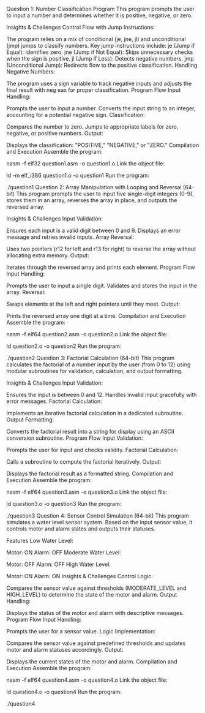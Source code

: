 Question 1: Number Classification Program
This program prompts the user to input a number and determines whether it is positive, negative, or zero.

Insights & Challenges
Control Flow with Jump Instructions:

The program relies on a mix of conditional (je, jne, jl) and unconditional (jmp) jumps to classify numbers.
Key jump instructions include:
je (Jump if Equal): Identifies zero.
jne (Jump if Not Equal): Skips unnecessary checks when the sign is positive.
jl (Jump if Less): Detects negative numbers.
jmp (Unconditional Jump): Redirects flow to the positive classification.
Handling Negative Numbers:

The program uses a sign variable to track negative inputs and adjusts the final result with neg eax for proper classification.
Program Flow
Input Handling:

Prompts the user to input a number.
Converts the input string to an integer, accounting for a potential negative sign.
Classification:

Compares the number to zero.
Jumps to appropriate labels for zero, negative, or positive numbers.
Output:

Displays the classification: "POSITIVE," "NEGATIVE," or "ZERO."
Compilation and Execution
Assemble the program:

nasm -f elf32 question1.asm -o question1.o
Link the object file:

ld -m elf_i386 question1.o -o question1
Run the program:

./question1
Question 2: Array Manipulation with Looping and Reversal (64-bit)
This program prompts the user to input five single-digit integers (0-9), stores them in an array, reverses the array in place, and outputs the reversed array.

Insights & Challenges
Input Validation:

Ensures each input is a valid digit between 0 and 9.
Displays an error message and retries invalid inputs.
Array Reversal:

Uses two pointers (r12 for left and r13 for right) to reverse the array without allocating extra memory.
Output:

Iterates through the reversed array and prints each element.
Program Flow
Input Handling:

Prompts the user to input a single digit.
Validates and stores the input in the array.
Reversal:

Swaps elements at the left and right pointers until they meet.
Output:

Prints the reversed array one digit at a time.
Compilation and Execution
Assemble the program:

nasm -f elf64 question2.asm -o question2.o
Link the object file:

ld question2.o -o question2
Run the program:

./question2
Question 3: Factorial Calculation (64-bit)
This program calculates the factorial of a number input by the user (from 0 to 12) using modular subroutines for validation, calculation, and output formatting.

Insights & Challenges
Input Validation:

Ensures the input is between 0 and 12.
Handles invalid input gracefully with error messages.
Factorial Calculation:

Implements an iterative factorial calculation in a dedicated subroutine.
Output Formatting:

Converts the factorial result into a string for display using an ASCII conversion subroutine.
Program Flow
Input Validation:

Prompts the user for input and checks validity.
Factorial Calculation:

Calls a subroutine to compute the factorial iteratively.
Output:

Displays the factorial result as a formatted string.
Compilation and Execution
Assemble the program:

nasm -f elf64 question3.asm -o question3.o
Link the object file:

ld question3.o -o question3
Run the program:

./question3
Question 4: Sensor Control Simulation (64-bit)
This program simulates a water level sensor system. Based on the input sensor value, it controls motor and alarm states and outputs their statuses.

Features
Low Water Level:

Motor: ON
Alarm: OFF
Moderate Water Level:

Motor: OFF
Alarm: OFF
High Water Level:

Motor: ON
Alarm: ON
Insights & Challenges
Control Logic:

Compares the sensor value against thresholds (MODERATE_LEVEL and HIGH_LEVEL) to determine the state of the motor and alarm.
Output Handling:

Displays the status of the motor and alarm with descriptive messages.
Program Flow
Input Handling:

Prompts the user for a sensor value.
Logic Implementation:

Compares the sensor value against predefined thresholds and updates motor and alarm statuses accordingly.
Output:

Displays the current states of the motor and alarm.
Compilation and Execution
Assemble the program:

nasm -f elf64 question4.asm -o question4.o
Link the object file:

ld question4.o -o question4
Run the program:

./question4
